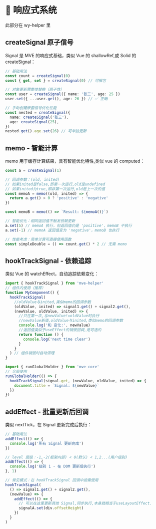 # 🔧 响应式系统

此部分在 wy-helper 里

## createSignal 原子信号

Signal 是 MVE 的响应式基础，类似 Vue 的 shallowRef,或 Solid 的 createSignal：

```ts
// 基础用法
const count = createSignal(0)
const { get, set } = createSignal(0) // 可解包

// 对象更新需整体替换（原子性）
const user = createSignal({ name: '张三', age: 25 })
user.set({ ...user.get(), age: 26 }) // ✅ 正确

// 手动创建嵌套信号优化性能
const nested = createSignal({
  name: createSignal('张三'),
  age: createSignal(25),
})
nested.get().age.set(26) // 可单独更新
```

## memo - 智能计算

memo 用于缓存计算结果，具有智能优化特性,类似 vue 的 computed：

```typescript
const a = createSignal(1)

// 回调参数：(old, inited)
// 如果inited是false,即第一次运行,old是undefined
// 如果inited为true,即非第一次运行,old是上一次的值
const memoA = memo((old, inited) => {
  return a.get() > 0 ? 'positive' : 'negative'
})

const memoB = memo(() => `Result: ${memoA()}`)

// 智能优化：相同返回值不触发依赖更新
a.set(5) // memoA 执行，但返回值仍是 'positive'，memoB 不执行
a.set(-1) // memoA 返回值变为 'negative'，memoB 也执行

// 性能考虑：简单计算可直接使用函数
const simpleDouble = () => count.get() * 2 // 无需 memo
```

## hookTrackSignal - 依赖追踪

类似 Vue 的 watchEffect，自动追踪依赖变化：

```typescript
import { hookTrackSignal } from 'mve-helper'
// 组件内使用（推荐）
function MyComponent() {
  hookTrackSignal(
    //oldValue与inited,类似memo的回调参数
    (oldValue, inited) => signal1.get() + signal2.get(),
    (newValue, oldValue, inited) => {
      //只在第一次,与newValue!=oldValue时执行
      //newValue新值,oldValue与inited,类似memo的回调参数
      console.log('和 变化:', newValue)
      //返回值类似于useEffect的销毁回调,是可选的
      return function () {
        console.log('next time clear')
      }
    }
  ) // 组件销毁时自动清理
}

import { runGlobalHolder } from 'mve-core'
// 全局使用
runGlobalHolder(() => {
  hookTrackSignal(signal.get, (newValue, oldValue, inited) => {
    document.title = `Signal: ${newValue}`
  })
})
```

## addEffect - 批量更新后回调

类似 nextTick，在 Signal 更新完成后执行：

```typescript
// 基础用法
addEffect(() => {
  console.log('所有 Signal 更新完成')
})

// level 层级：-1,-2(框架内部) < 0(默认) < 1,2...(用户级别)
addEffect(() => {
  console.log('级别 1 - 在 DOM 更新后执行')
}, 1)

// 常见模式：在 hookTrackSignal 回调中按需使用
hookTrackSignal(
  () => signal1.get() + signal2.get(),
  (newValue) => {
    addEffect(() => {
      // 可以在这里更新其他 Signal,同步执行,本身就相当于useLayoutEffect.
      signalA.set(div.offsetHeight)
    })
  }
)
```

